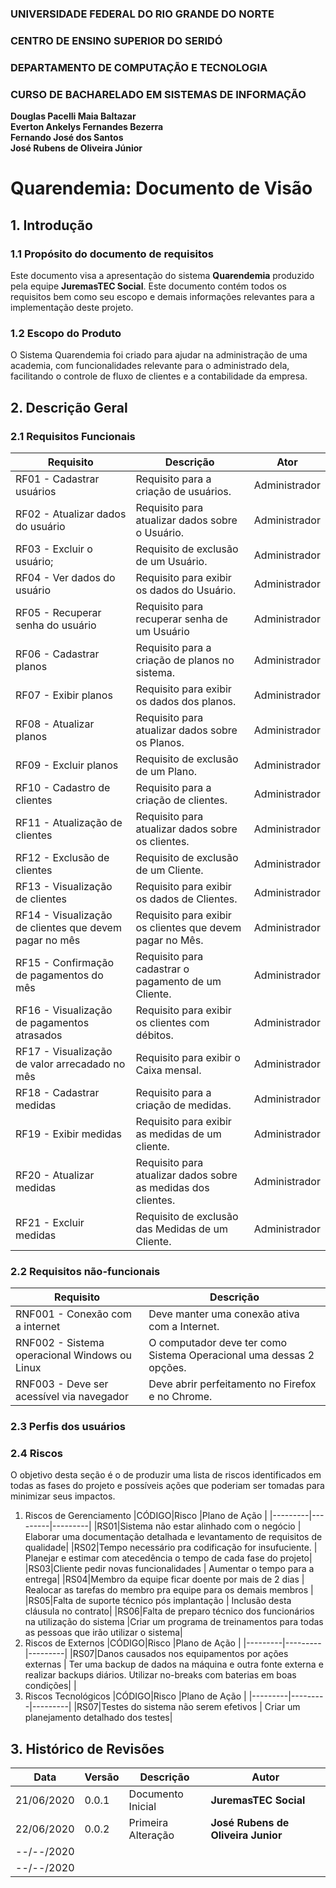 ### UNIVERSIDADE FEDERAL DO RIO GRANDE DO NORTE

### CENTRO DE ENSINO SUPERIOR DO SERIDÓ

### DEPARTAMENTO DE COMPUTAÇÃO E TECNOLOGIA

### CURSO DE BACHARELADO EM SISTEMAS DE INFORMAÇÃO

**Douglas Pacelli Maia Baltazar**  
**Everton Ankelys Fernandes Bezerra**  
**Fernando José dos Santos**  
**José Rubens de Oliveira Júnior**

# Quarendemia: Documento de Visão

## 1. Introdução

### 1.1 Propósito do documento de requisitos

Este documento visa a apresentação do sistema **Quarendemia** produzido pela equipe **JuremasTEC Social**. Este documento contém todos os requisitos bem como seu escopo e demais informações relevantes para a implementação deste projeto.

### 1.2 Escopo do Produto

O Sistema Quarendemia foi criado para ajudar na administração de uma academia, com funcionalidades relevante para o administrado dela, facilitando o controle de fluxo de clientes e a contabilidade da empresa.

## 2. Descrição Geral

### 2.1 Requisitos Funcionais

Requisito | Descrição | Ator |
--------- | ----------- | ---------- |
RF01 - Cadastrar usuários | Requisito para a criação de usuários. | Administrador
RF02 - Atualizar dados do usuário | Requisito para atualizar dados sobre o Usuário. | Administrador
RF03 - Excluir o usuário; | Requisito de exclusão de um Usuário. | Administrador
RF04 - Ver dados do usuário | Requisito para exibir os dados do Usuário.| Administrador
RF05 - Recuperar senha do usuário | Requisito para recuperar senha de um Usuário |Administrador
RF06 - Cadastrar planos | Requisito para a criação de planos no sistema. | Administrador
RF07 - Exibir planos | Requisito para exibir os dados dos planos.| Administrador
RF08 - Atualizar planos | Requisito para atualizar dados sobre os Planos. | Administrador
RF09 - Excluir planos |Requisito de exclusão de um Plano.|Administrador
RF10 - Cadastro de clientes | Requisito para a criação de clientes. |Administrador
RF11 - Atualização de clientes | Requisito para atualizar dados sobre os clientes. |Administrador
RF12 - Exclusão de clientes |Requisito de exclusão de um Cliente. |Administrador
RF13 - Visualização de clientes | Requisito para exibir os dados de Clientes.|Administrador
RF14 - Visualização de clientes que devem pagar no mês |Requisito para exibir os clientes que devem pagar no Mês. |Administrador
RF15 - Confirmação de pagamentos do mês | Requisito para cadastrar o pagamento de um Cliente. |Administrador
RF16 - Visualização de pagamentos atrasados |Requisito para exibir os clientes com débitos. |Administrador
RF17 - Visualização de valor arrecadado no mês | Requisito para exibir o Caixa mensal. |Administrador
RF18 - Cadastrar medidas | Requisito para a criação de medidas. |Administrador
RF19 - Exibir medidas | Requisito para exibir as medidas de um cliente.|Administrador
RF20 - Atualizar medidas | Requisito para atualizar dados sobre as medidas dos clientes. |Administrador
RF21 - Excluir medidas |Requisito de exclusão das Medidas de um Cliente. | Administrador

### 2.2 Requisitos não-funcionais

Requisito                                 | Descrição   |
---------                                 | ----------- |
RNF001 - Conexão com a internet | Deve manter uma conexão ativa com a Internet. |
RNF002 - Sistema operacional Windows ou Linux | O computador deve ter como Sistema Operacional uma dessas 2 opções. |
RNF003 - Deve ser acessível via navegador | Deve abrir perfeitamento no Firefox e no Chrome. |

### 2.3 Perfis dos usuários

### 2.4 Riscos

O objetivo desta seção é o de produzir uma lista de riscos identificados em todas as fases do projeto e possíveis ações que poderiam ser tomadas para minimizar seus impactos.

1. Riscos de Gerenciamento
   |CÓDIGO|Risco |Plano de Ação |
   |---------|---------|---------|
   |RS01|Sistema não estar alinhado com o negócio | Elaborar uma documentação detalhada e levantamento de requisitos de qualidade|
   |RS02|Tempo necessário pra codificação for insufuciente. | Planejar e estimar com atecedência o tempo de cada fase do projeto|
   |RS03|Cliente pedir novas funcionalidades | Aumentar o tempo para a entrega|
   |RS04|Membro da equipe ficar doente por mais de 2 dias | Realocar as tarefas do membro pra equipe para os demais membros |
   |RS05|Falta de suporte técnico pós implantação | Inclusão desta cláusula no contrato|
   |RS06|Falta de preparo técnico dos funcionários na utilização do sistema |Criar um programa de treinamentos para todas as pessoas que irão utilizar o sistema|
2. Riscos de Externos
   |CÓDIGO|Risco |Plano de Ação |
   |---------|---------|---------|
   |RS07|Danos causados nos equipamentos por ações externas | Ter uma backup de dados na máquina e outra fonte externa e realizar backups diários. Utilizar no-breaks com baterias em boas condições|
   |
3. Riscos Tecnológicos
   |CÓDIGO|Risco |Plano de Ação |
   |---------|---------|---------|
   |RS07|Testes do sistema não serem efetivos | Criar um planejamento detalhado dos testes|

## 3. Histórico de Revisões

| Data       | Versão | Descrição          | Autor                              |
| ---------- | ------ | ------------------ | ---------------------------------- |
| 21/06/2020 | 0.0.1  | Documento Inicial  | **JuremasTEC Social**              |
| 22/06/2020 | 0.0.2  | Primeira Alteração | **José Rubens de Oliveira Junior** |
| --/--/2020 |        |                    |                                    |
| --/--/2020 |        |                    |                                    |
